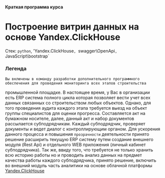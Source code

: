 #### Краткая программа курса
# Построение витрин данных на основе Yandex.ClickHouse

Стек: `python`, 'Yandex.ClickHouse`, `swagger\OpenApi`, `JavaScript\bootstrap`

### Легенда
	Вы включены в команду разработки дополнительного программного обеспечения для проведения мониторинга всех этапов строительства
промышленной площадке. В настоящее время, у Вас в организации есть ERP система полного цикла которая позволяет вести учет всех данных
связанных со строительством любых объектов. Однако, для того проведения аудита каждого этапа требуется выезд на объект группы специалистов
для оценки прогресса. Составляется акт на бумажном носителе, далее, данный акт и набор документов рассылается субподрядчикам. 
	Каждый субподрядчик, проверяет документы и ведет диалог с контроллирующим органом. Для ускорения данного процесса и повышения
`прозрачности` деятельности принято решение расширить текущую ERP систему путем создание внешнего модуля (Rest Api) и отдельного WEB приложения (личный кабинет субподрядчика).
	Так же, ввиду того, что требуется не только хранить всю историю работы но и проводить анализ данных на предмет качества работы
каждого субподрядчика, принято решение, включить во внешний модуль часть аналитики на основе облачной платформы [Yandex.ClickHouse](https://yandex.ru/dev/clickhouse/)



